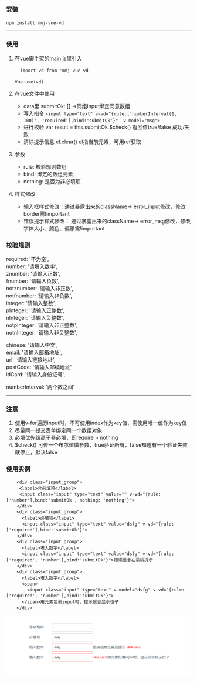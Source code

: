 ### 安装
  `
    npm install mmj-vue-vd
  `

---

### 使用

1. 在vue脚手架的main.js里引入

    `  
      import vd from 'mmj-vue-vd
    `

    `
      Vue.use(vd) 
    `
2. 在vue文件中使用
   + data里 submitOk: [] ->同组input绑定同意数组
   + 写入指令
      `<input type="text" v-vd="{rule:['numberInterval(1, 100)', 'required'],bind:'submitOk'}"  v-model="msg">`
   + 进行校验  var result = this.submitOk.$check()  返回值true/false  成功/失败
   + 清除提示信息 el.clear()  el指当前元素，可用ref获取
3. 参数 
   + rule: 校验规则数组
   + bind: 绑定的数组元素
   + nothing: 是否为非必填项
4. 样式修改
   + 输入框样式修改：通过暴露出来的className-> error_input修改，修改border需!important
   + 错误提示样式修改： 通过暴露出来的className-> error_msg修改，修改字体大小、颜色、偏移需!important

### 校验规则

  required: '不为空',</br>
  number: '请填入数字',</br>
  znumber: '请输入正数',</br>
  fnumber: '请输入负数',</br>
  notznumber: '请输入非正数',</br>
  notfnumber: '请输入非负数',</br>
  integer: '请输入整数',</br>
  pInteger: '请输入正整数',</br>
  nInteger: '请输入负整数',</br>
  notpInteger: '请输入非正整数',</br>
  notnInteger: '请输入非负整数',</br>

  chinese: '请输入中文',</br>
  email: '请输入邮箱地址',</br>
  url: '请输入链接地址',</br>
  postCode: '请输入邮编地址',</br>
  idCard: '请输入身份证号',</br>

  numberInterval: '两个数之间'</br>
  
---

### 注意
  1. 使用v-for遍历input时，不可使用index作为key值，需使用唯一值作为key值
  2. 尽量同一提交表单绑定同一个数组对象
  3. 必填优先级高于非必填，即require > nothing
  4. $check() 可传一个布尔值做参数，true验证所有，false知道有一个验证失败就停止，默认false

### 使用实例

```
    <div class="input_group">
     <label>非必填项</label>
     <input class="input" type="text" value="" v-vd="{rule:['number'],bind:'submitOk', nothing: 'nothing'}">
    </div>
    <div class="input_group">
      <label>必填项</label>
      <input class="input" type="text" value="dsfg" v-vd="{rule:['required'],bind:'submitOk'}">
    </div>
    <div class="input_group">
      <label>填入数字</label>
      <input class="input" type="text" value="dsfg" v-vd="{rule:['required', 'number'],bind:'submitOk'}">错误信息在最后提示
    </div>
    <div class="input_group">
      <label>填入数字</label>
      <span>
        <input class="input" type="text" v-model="dsfg" v-vd="{rule:['required', 'number'],bind:'submitOk'}">
      </span>用元素包裹input时，提示信息显示位子
    </div>
```
![img](./img/img.png "演示图")
